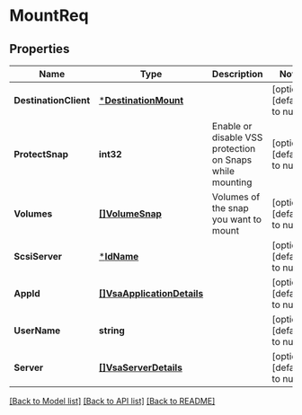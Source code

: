 # MountReq

## Properties
Name | Type | Description | Notes
------------ | ------------- | ------------- | -------------
**DestinationClient** | [***DestinationMount**](DestinationMount.md) |  | [optional] [default to null]
**ProtectSnap** | **int32** | Enable or disable VSS protection on Snaps while mounting | [optional] [default to null]
**Volumes** | [**[]VolumeSnap**](VolumeSnap.md) | Volumes of the snap you want to mount | [optional] [default to null]
**ScsiServer** | [***IdName**](IdName.md) |  | [optional] [default to null]
**AppId** | [**[]VsaApplicationDetails**](VSAApplicationDetails.md) |  | [optional] [default to null]
**UserName** | **string** |  | [optional] [default to null]
**Server** | [**[]VsaServerDetails**](VSAServerDetails.md) |  | [optional] [default to null]

[[Back to Model list]](../README.md#documentation-for-models) [[Back to API list]](../README.md#documentation-for-api-endpoints) [[Back to README]](../README.md)

